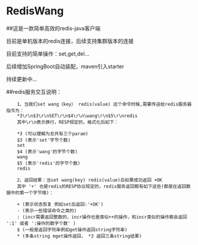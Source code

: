 # RedisWang

##这是一款简单高效的redis-java客户端


目前是单机版本的redis连接，后续支持集群版本的连接

目前支持的简单操作：set,get,del...

后续增加SpringBoot自动装配，maven引入starter

持续更新中...


##redis服务交互说明：

        1、当我们set wang（key） redis(value) 这个命令时候,需要传送给redis服务器指令为：
        *3\r\n$3\r\nSET\r\n$4\r\n\wang\r\n$5\r\nredis 
        其中\r\n表示换行，RESP规定的，格式化后如下：
         
        *3 (可以理解为总共有三个param)
        $3 (表示'set'字节个数)
        set 
        $4 (表示'wang'的字节个数) 
        wang
        $5 (表示'redis'的字节个数)
        redis
    
        2、返回结果：当set wang(key) redis(value)后如果成功返回 +OK
        其中 '+' 也是redis的RESP协议规定的，redis服务返回都有如下这些(都是在返回数据中的第一个字节哦)：
        
        + (表示状态恢复 例如set后返回:'+OK')
        - (表示一些错误命令之类的)
        : (incr需要返回整数的，incr操作也是类似++的操作，和incr类似的操作都会返回 ':1' 或者 ':操作的数字个数' )
        $ (一般是返回字符串例如get操作返回string字符串)
        * (多条string mget操作返回， *3 返回三条string结果)